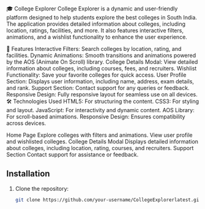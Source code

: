 🎓 College Explorer
College Explorer is a dynamic and user-friendly platform designed to help students explore the best colleges in South India. The application provides detailed information about colleges, including location, ratings, facilities, and more. It also features interactive filters, animations, and a wishlist functionality to enhance the user experience.

🌟 Features
Interactive Filters: Search colleges by location, rating, and facilities.
Dynamic Animations: Smooth transitions and animations powered by the AOS (Animate On Scroll) library.
College Details Modal: View detailed information about colleges, including courses, fees, and recruiters.
Wishlist Functionality: Save your favorite colleges for quick access.
User Profile Section: Displays user information, including name, address, exam details, and rank.
Support Section: Contact support for any queries or feedback.
Responsive Design: Fully responsive layout for seamless use on all devices.
🛠️ Technologies Used
HTML5: For structuring the content.
CSS3: For styling and layout.
JavaScript: For interactivity and dynamic content.
AOS Library: For scroll-based animations.
Responsive Design: Ensures compatibility across devices.

Home Page
Explore colleges with filters and animations.
View user profile and wishlisted colleges.
College Details Modal
Displays detailed information about colleges, including location, rating, courses, and recruiters.
Support Section
Contact support for assistance or feedback.

## Installation
1. Clone the repository:
   ```bash
   git clone https://github.com/your-username/CollegeExplorerlatest.git
